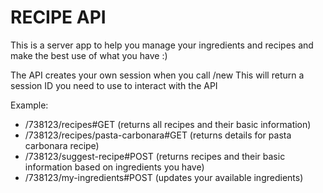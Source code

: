 # RECIPE API
This is a server app to help you manage your ingredients and recipes and make the best use of what you have :)

The API creates your own session when you call /new
This will return a session ID you need to use to interact with the API

Example:
* /738123/recipes#GET  (returns all recipes and their basic information)
* /738123/recipes/pasta-carbonara#GET (returns details for pasta carbonara recipe)
* /738123/suggest-recipe#POST  (returns recipes and their basic information based on ingredients you have)
* /738123/my-ingredients#POST (updates your available ingredients)